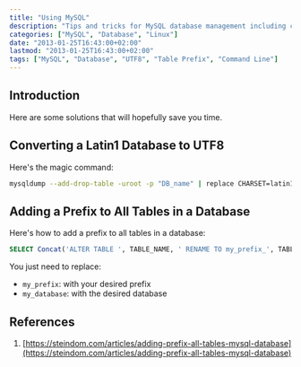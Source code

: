 ```yaml
---
title: "Using MySQL"
description: "Tips and tricks for MySQL database management including charset conversion and table prefix manipulation"
categories: ["MySQL", "Database", "Linux"]
date: "2013-01-25T16:43:00+02:00"
lastmod: "2013-01-25T16:43:00+02:00"
tags: ["MySQL", "Database", "UTF8", "Table Prefix", "Command Line"]
---
```


## Introduction

Here are some solutions that will hopefully save you time.

## Converting a Latin1 Database to UTF8

Here's the magic command:

```bash
mysqldump --add-drop-table -uroot -p "DB_name" | replace CHARSET=latin1 CHARSET=utf8 | iconv -f latin1 -t utf8 | mysql -uroot -p "DB_name"
```

## Adding a Prefix to All Tables in a Database

Here's how to add a prefix to all tables in a database:

```sql
SELECT Concat('ALTER TABLE ', TABLE_NAME, ' RENAME TO my_prefix_', TABLE_NAME, ';') FROM information_schema.TABLES WHERE table_schema = 'my_database'
```

You just need to replace:
- `my_prefix`: with your desired prefix
- `my_database`: with the desired database

## References

1. [https://steindom.com/articles/adding-prefix-all-tables-mysql-database](https://steindom.com/articles/adding-prefix-all-tables-mysql-database)
